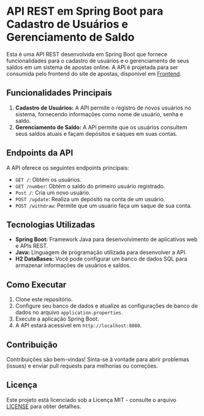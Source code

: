 # API REST em Spring Boot para Cadastro de Usuários e Gerenciamento de Saldo

Esta é uma API REST desenvolvida em Spring Boot que fornece funcionalidades para o cadastro de usuários e o gerenciamento de seus saldos em um sistema de apostas online. A API é projetada para ser consumida pelo frontend do site de apostas, disponível em [Frontend](https://github.com/seu-usuario/frontend-apostas).

## Funcionalidades Principais

1. **Cadastro de Usuários:** A API permite o registro de novos usuários no sistema, fornecendo informações como nome de usuário, senha e saldo.
2. **Gerenciamento de Saldo:** A API permite que os usuários consultem seus saldos atuais e façam depósitos e saques em suas contas.

## Endpoints da API

A API oferece os seguintes endpoints principais:

- `GET /`: Obtém os usuários.
- `GET /number`: Obtém o saldo do primeiro usuário registrado.
- `Post /`: Cria um novo usuário.
- `POST /update`: Realiza um depósito na conta de um usuário.
- `POST /withdraw`: Permite que um usuário faça um saque de sua conta.

## Tecnologias Utilizadas

- **Spring Boot:** Framework Java para desenvolvimento de aplicativos web e APIs REST.
- **Java:** Linguagem de programação utilizada para desenvolver a API.
- **H2 DataBases:** Você pode configurar um banco de dados SQL para armazenar informações de usuários e saldos.

## Como Executar

1. Clone este repositório.
2. Configure seu banco de dados e atualize as configurações de banco de dados no arquivo `application.properties`.
3. Execute a aplicação Spring Boot.
4. A API estará acessível em `http://localhost:8080`.

## Contribuição

Contribuições são bem-vindas! Sinta-se à vontade para abrir problemas (issues) e enviar pull requests para melhorias ou correções.

## Licença

Este projeto está licenciado sob a Licença MIT - consulte o arquivo [LICENSE](LICENSE) para obter detalhes.

